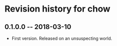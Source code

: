# Revision history for chow

## 0.1.0.0  -- 2018-03-10

* First version. Released on an unsuspecting world.

